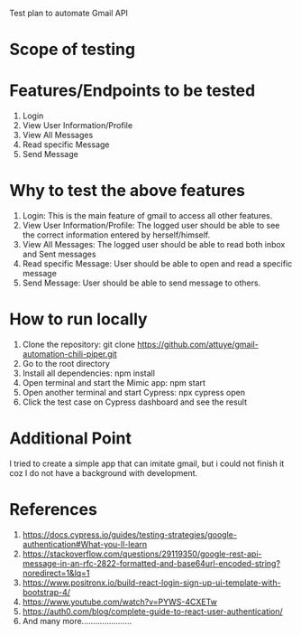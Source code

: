 Test plan to automate Gmail API
# Scope of testing
# Features/Endpoints to be tested
1. Login
2. View User Information/Profile
3. View All Messages
4. Read specific Message
5. Send Message

# Why to test the above features
1. Login: This is the main feature of gmail to access all other features.
2. View User Information/Profile: The logged user should be able to see the correct information entered by herself/himself.
3. View All Messages: The logged user should be able to read both inbox and Sent messages
4. Read specific Message: User should be able to open and read a specific message
5. Send Message: User should be able to send message to others.

# How to run locally
1. Clone the repository: git clone https://github.com/attuye/gmail-automation-chili-piper.git
2. Go to the root directory
3. Install all dependencies: npm install
4. Open terminal and start the Mimic app: npm start
5. Open another terminal and start Cypress: npx cypress open
6. Click the test case on Cypress dashboard and see the result

# Additional Point
I tried to create a simple app that can imitate gmail, but i could not finish it coz I do not have a background with development.

# References
1. https://docs.cypress.io/guides/testing-strategies/google-authentication#What-you-ll-learn
2. https://stackoverflow.com/questions/29119350/google-rest-api-message-in-an-rfc-2822-formatted-and-base64url-encoded-string?noredirect=1&lq=1
3. https://www.positronx.io/build-react-login-sign-up-ui-template-with-bootstrap-4/
4. https://www.youtube.com/watch?v=PYWS-4CXETw
5. https://auth0.com/blog/complete-guide-to-react-user-authentication/
6. And many more......................